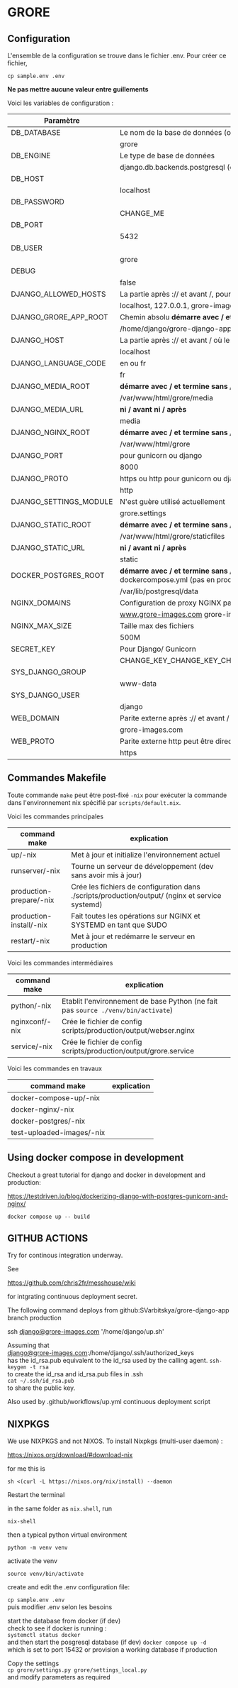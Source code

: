 # GRORE

## Configuration

L'ensemble de la configuration se trouve dans le fichier .env. Pour créer ce fichier, 

`cp sample.env .env`

**Ne pas mettre aucune valeur entre guillements**

Voici les variables de configuration :

| Paramètre | Explication / Exemple|
| --- | --- | 
| DB_DATABASE | Le nom de la base de données (ou le fichier chemin absolu si SQLite3)  |
|  |  grore  |
| DB_ENGINE |  Le type de base de données |
|  |  django.db.backends.postgresql (ou .sqlite3)  |
| DB_HOST |   |
|  |  localhost  |
| DB_PASSWORD |   |
|  |  CHANGE_ME  |
| DB_PORT |   |
|  |  5432  |
| DB_USER |   |
|  |  grore  |
| DEBUG |   |
|  |  false  |
| DJANGO_ALLOWED_HOSTS |  La partie après :// et avant /, pour avoir permission d'y accéder |
|  |  localhost, 127.0.0.1, grore-images.com, ${WEB_DOMAIN_NAME}  |
| DJANGO_GRORE_APP_ROOT |  Chemin absolu **démarre avec / et termine sans /** |
|  |  /home/django/grore-django-app  |
| DJANGO_HOST |  La partie après :// et avant / où le serveur Django ou Gunicorn écoute principalement  |
|  |  localhost  |
| DJANGO_LANGUAGE_CODE | en ou fr  |
|  |  fr  |
| DJANGO_MEDIA_ROOT |  **démarre avec / et termine sans /** |
|  |  /var/www/html/grore/media  |
| DJANGO_MEDIA_URL | **ni / avant ni / après**  |
|  |  media  |
| DJANGO_NGINX_ROOT | **démarre avec / et termine sans /**  |
|  |  /var/www/html/grore  |
| DJANGO_PORT | pour gunicorn ou django  |
|  |  8000  |
| DJANGO_PROTO | https ou http pour gunicorn ou django  |
|  |  http  |
| DJANGO_SETTINGS_MODULE | N'est guère utilisé actuellement  |
|  |  grore.settings  |
| DJANGO_STATIC_ROOT | **démarre avec / et termine sans /**  |
|  |  /var/www/html/grore/staticfiles  |
| DJANGO_STATIC_URL |  **ni / avant ni / après**  |
|  |  static  |
| DOCKER_POSTGRES_ROOT | **démarre avec / et termine sans /**  utilisé seulement pour le postgres/Dockerfile ou dockercompose.yml (pas en production ou pas si pas Docker)  |
|  |  /var/lib/postgresql/data  |
| NGINX_DOMAINS |  Configuration de proxy NGINX partie après :// et avant premier / |
|  |  www.grore-images.com grore-images.com  |
| NGINX_MAX_SIZE | Taille max des fichiers  |
|  |  500M  |
| SECRET_KEY |  Pour Django/ Gunicorn |
|  |  CHANGE_KEY_CHANGE_KEY_CHANGE_KEY_CHANGE_KEY_CHANGE_KEY_CHANGE_KEY  |
| SYS_DJANGO_GROUP |   |
|  |  www-data  |
| SYS_DJANGO_USER |   |
|  |  django  |
| WEB_DOMAIN | Parite externe après :// et avant / peut être directement Django |
|  |  grore-images.com  |
| WEB_PROTO | Parite externe http peut être directement Django  |
|  |  https  |

## Commandes Makefile

Toute commande `make` peut être post-fixé `-nix` pour exécuter la commande dans l'environnement nix spécifié par `scripts/default.nix`.

Voici les commandes principales

| command make | explication |
| --- | --- |
| up/-nix | Met à jour et initialize l'environnement actuel  | 
| runserver/-nix |  Tourne un serveur de développement (dev sans avoir mis à jour) | 
| production-prepare/-nix | Crée les fichiers de configuration dans ./scripts/production/output/ (nginx et service systemd)  | 
| production-install/-nix |  Fait toutes les opérations sur NGINX et SYSTEMD en tant que SUDO | 
| restart/-nix  | Met à jour et redémarre le serveur en production  | 

Voici les commandes intermédiaires

| command make | explication |
| --- | --- |
| python/-nix | Etablit l'environnement de base Python (ne fait pas `source ./venv/bin/activate`)  | 
| nginxconf/-nix |  Crée le fichier de config scripts/production/output/webser.nginx | 
| service/-nix |  Crée le fichier de config scripts/production/output/grore.service | 

Voici les commandes en travaux

| command make | explication |
| --- | --- |
| docker-compose-up/-nix |   | 
| docker-nginx/-nix |   | 
| docker-postgres/-nix |   | 
| test-uploaded-images/-nix |   | 

## Using docker compose in development

Checkout a great tutorial for django and docker in development and production:

https://testdriven.io/blog/dockerizing-django-with-postgres-gunicorn-and-nginx/

`docker compose up -- build`

## GITHUB ACTIONS

Try for continous integration underway.

See 

https://github.com/chris2fr/messhouse/wiki

for intgrating continuous deployment secret.

The following command deploys from github:SVarbitskya/grore-django-app branch production

ssh django@grore-images.com '/home/django/up.sh'

Assuming that   
django@grore-images.com:/home/django/.ssh/authorized_keys  
has the id_rsa.pub equivalent to the id_rsa used by the calling agent.
`ssh-keygen -t rsa`  
to create the id_rsa and id_rsa.pub files  in .ssh  
`cat ~/.ssh/id_rsa.pub`   
to share the public key.

Also used by .github/workflows/up.yml continuous deployment script

## NIXPKGS

We use NIXPKGS and not NIXOS. To install Nixpkgs (multi-user daemon) :

https://nixos.org/download/#download-nix

for me this is 

`sh <(curl -L https://nixos.org/nix/install) --daemon`

Restart the terminal 

in the same folder as `nix.shell`, run 

`nix-shell`

then a typical python virtual environment

`python -m venv venv`

activate the venv

`source venv/bin/activate`

create and edit the .env configuration file:

`cp sample.env .env`  
puis modifier .env selon les besoins

start the database from docker (if dev)  
check to see if docker is running :  
`systemctl status docker`  
and then start the posgresql database (if dev)
`docker compose up -d`  
which is set to port 15432
or provision a working database if production

Copy the settings    
`cp grore/settings.py grore/settings_local.py`  
and modify parameters as required 
